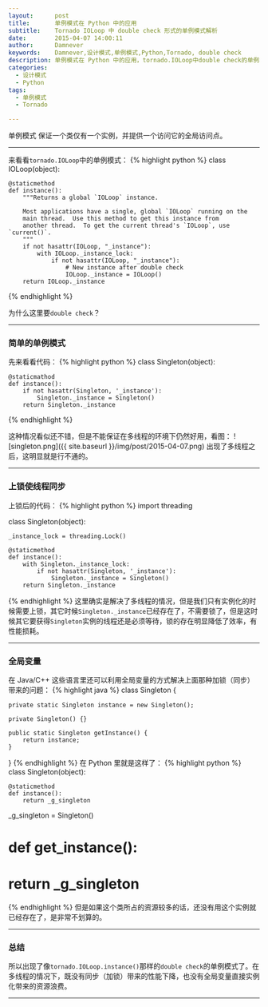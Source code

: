 ```yaml
---
layout:      post
title:       单例模式在 Python 中的应用
subtitle:    Tornado IOLoop 中 double check 形式的单例模式解析
date:        2015-04-07 14:00:11
author:      Damnever
keywords:    Damnever,设计模式,单例模式,Python,Tornado, double check
description: 单例模式在 Python 中的应用，tornado.IOLoop中double check的单例模式
categories:
  - 设计模式
  - Python
tags:
  - 单例模式
  - Tornado

---
```


单例模式
<span class="caption text-muted">保证一个类仅有一个实例，并提供一个访问它的全局访问点。</span>


---

来看看`tornado.IOLoop`中的单例模式：
{% highlight python %}
class IOLoop(object):

    @staticmethod
    def instance():
        """Returns a global `IOLoop` instance.

        Most applications have a single, global `IOLoop` running on the
        main thread.  Use this method to get this instance from
        another thread.  To get the current thread's `IOLoop`, use `current()`.
        """
        if not hasattr(IOLoop, "_instance"):
            with IOLoop._instance_lock:
                if not hasattr(IOLoop, "_instance"):
                    # New instance after double check
                    IOLoop._instance = IOLoop()
        return IOLoop._instance
{% endhighlight %}

为什么这里要`double check`？

---

### 简单的单例模式

先来看看代码：
{% highlight python %}
class Singleton(object):

    @staticmathod
    def instance():
        if not hasattr(Singleton, '_instance'):
            Singleton._instance = Singleton()
        return Singleton._instance
{% endhighlight %}

这种情况看似还不错，但是不能保证在多线程的环境下仍然好用，看图：
![singleton.png]({{ site.baseurl }}/img/post/2015-04-07.png)
出现了多线程之后，这明显就是行不通的。

---

### 上锁使线程同步

上锁后的代码：
{% highlight python %}
import threading

class Singleton(object):

    _instance_lock = threading.Lock()
    
    @staticmethod
    def instance():
        with Singleton._instance_lock:
            if not hasattr(Singleton, '_instance'):
                Singleton._instance = Singleton()
        return Singleton._instance
{% endhighlight %}
这里确实是解决了多线程的情况，但是我们只有实例化的时候需要上锁，其它时候`Singleton._instance`已经存在了，不需要锁了，但是这时候其它要获得`Singleton`实例的线程还是必须等待，锁的存在明显降低了效率，有性能损耗。

---

### 全局变量

在 Java/C++ 这些语言里还可以利用全局变量的方式解决上面那种加锁（同步）带来的问题：
{% highlight java %}
class Singleton {

    private static Singleton instance = new Singleton();
    
    private Singleton() {}
    
    public static Singleton getInstance() {
        return instance;
    }
    
}
{% endhighlight %}
在 Python 里就是这样了：
{% highlight python %}
class Singleton(object):

    @staticmethod
    def instance():
        return _g_singleton

_g_singleton = Singleton()

# def get_instance():
#     return _g_singleton
{% endhighlight %}
但是如果这个类所占的资源较多的话，还没有用这个实例就已经存在了，是非常不划算的。

---

### 总结

所以出现了像`tornado.IOLoop.instance()`那样的`double check`的单例模式了。在多线程的情况下，既没有同步（加锁）带来的性能下降，也没有全局变量直接实例化带来的资源浪费。

***
